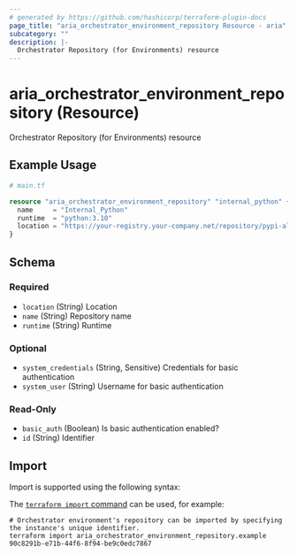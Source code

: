 ```yaml
---
# generated by https://github.com/hashicorp/terraform-plugin-docs
page_title: "aria_orchestrator_environment_repository Resource - aria"
subcategory: ""
description: |-
  Orchestrator Repository (for Environments) resource
---
```


# aria_orchestrator_environment_repository (Resource)

Orchestrator Repository (for Environments) resource

## Example Usage

```terraform
# main.tf

resource "aria_orchestrator_environment_repository" "internal_python" {
  name     = "Internal_Python"
  runtime  = "python:3.10"
  location = "https://your-registry.your-company.net/repository/pypi-all/simple"
}
```

<!-- schema generated by tfplugindocs -->
## Schema

### Required

- `location` (String) Location
- `name` (String) Repository name
- `runtime` (String) Runtime

### Optional

- `system_credentials` (String, Sensitive) Credentials for basic authentication
- `system_user` (String) Username for basic authentication

### Read-Only

- `basic_auth` (Boolean) Is basic authentication enabled?
- `id` (String) Identifier

## Import

Import is supported using the following syntax:

The [`terraform import` command](https://developer.hashicorp.com/terraform/cli/commands/import) can be used, for example:

```shell
# Orchestrator environment's repository can be imported by specifying the instance's unique identifier.
terraform import aria_orchestrator_environment_repository.example 90c8291b-e71b-44f6-8f94-be9c0edc7867
```
